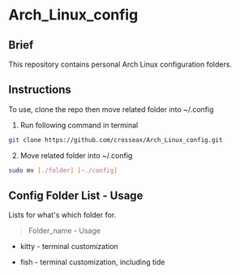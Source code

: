 # Arch_Linux_config


## Brief

This repository contains personal Arch Linux configuration folders. 


## Instructions

To use, clone the repo then move related folder into ~/.config 

1. Run following command in terminal 

```sh
git clone https://github.com/crosseax/Arch_Linux_config.git
```

2. Move related folder into ~/.config 

```sh
sudo mv [./folder] [~./config]
```


## Config Folder List - Usage
Lists for what's which folder for.


> Folder_name - Usage

- kitty - terminal customization

- fish - terminal customization, including tide
